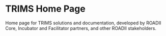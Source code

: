 # TRIMS Home Page

Home page for TRIMS solutions and documentation, developed by ROADII Core, Incubator and Facilitator partners, and other ROADII stakeholders.